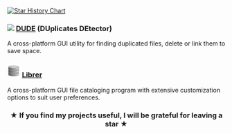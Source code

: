 [![Star History Chart](https://api.star-history.com/svg?repos=PJDude/dude,PJDude/librer&type=Date)](https://star-history.com/#PJDude/dude&PJDude/librer&Date)

### <img src="https://github.com/PJDude/dude/blob/main/src/icons/dude.png" width=30> [DUDE](https://github.com/PJDude/dude) (DUplicates DEtector) 
A cross-platform GUI utility for finding duplicated files, delete or link them to save space.

### <img src="https://github.com/PJDude/librer/raw/main/src/icons/librer.png" width=30> [Librer](https://github.com/PJDude/librer) 
A cross-platform GUI file cataloging program with extensive customization options to suit user preferences.

### <center> ★ If you find my projects useful, I will be grateful for leaving a star ★ </center>
